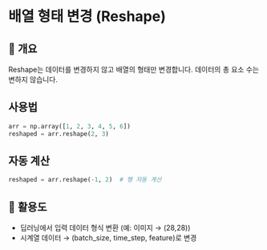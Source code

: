 # 배열 형태 변경 (Reshape)

## 📌 개요
Reshape는 데이터를 변경하지 않고 배열의 형태만 변경합니다. 데이터의 총 요소 수는 변하지 않습니다.

## 사용법
```python
arr = np.array([1, 2, 3, 4, 5, 6])
reshaped = arr.reshape(2, 3)
```

## 자동 계산
```python
reshaped = arr.reshape(-1, 2)  # 행 자동 계산
```

## 🚀 활용도
- 딥러닝에서 입력 데이터 형식 변환 (예: 이미지 → (28,28))
- 시계열 데이터 → (batch_size, time_step, feature)로 변경
